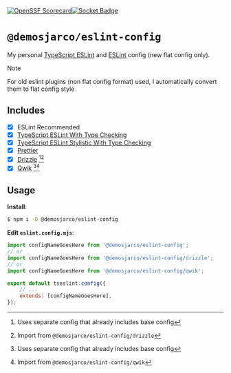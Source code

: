 [![OpenSSF Scorecard](https://api.securityscorecards.dev/projects/github.com/demosjarco/eslint-config/badge)](https://securityscorecards.dev/viewer/?uri=github.com/demosjarco/eslint-config)[![Socket Badge](https://socket.dev/api/badge/npm/package/@demosjarco/eslint-config)](https://socket.dev/npm/package/@demosjarco/eslint-config)

# `@demosjarco/eslint-config`

My personal [TypeScript ESLint](https://typescript-eslint.io/) and [ESLint](https://eslint.org/) config (new flat config only).

> [!NOTE]
> For old eslint plugins (non flat config format) used, I automatically convert them to flat config style

## Includes

-   [x] ESLint Recommended
-   [x] [TypeScript ESLint With Type Checking](https://typescript-eslint.io/users/configs/#recommended-type-checked)
-   [x] [TypeScript ESLint Stylistic With Type Checking](https://typescript-eslint.io/users/configs/#stylistic-type-checked)
-   [x] [Prettier](https://prettier.io/docs/en/integrating-with-linters.html)
-   [x] [Drizzle](https://orm.drizzle.team/docs/eslint-plugin#rules) [^1][^2]
-   [x] [Qwik](https://qwik.dev/docs/advanced/eslint/) [^1][^3]

[^1]: Uses separate config that already includes base config

[^2]: Import from `@demosjarco/eslint-config/drizzle`

[^3]: Import from `@demosjarco/eslint-config/qwik`

## Usage

**Install**:

```bash
$ npm i -D @demosjarco/eslint-config
```

**Edit `eslint.config.mjs`**:

```js
import configNameGoesHere from '@demosjarco/eslint-config';
// or
import configNameGoesHere from '@demosjarco/eslint-config/drizzle';
// or
import configNameGoesHere from '@demosjarco/eslint-config/qwik';

export default tseslint.config({
	// ...
	extends: [configNameGoesHere],
});
```
